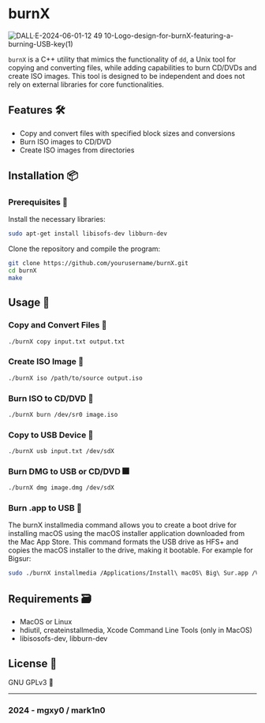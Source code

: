 # burnX  

![DALL·E-2024-06-01-12 49 10-Logo-design-for-burnX-featuring-a-burning-USB-key(1)](https://github.com/mgxy0/burnX/assets/127632468/3187aedd-d53f-4673-a936-1d9742a0beff)

`burnX` is a C++ utility that mimics the functionality of `dd`, a Unix tool for copying and converting files, while adding capabilities to burn CD/DVDs and create ISO images. This tool is designed to be independent and does not rely on external libraries for core functionalities.

## Features 🛠️

- Copy and convert files with specified block sizes and conversions
-  Burn ISO images to CD/DVD
-   Create ISO images from directories

## Installation 📦

### Prerequisites 🔣

Install the necessary libraries:

  ```sh
  sudo apt-get install libisofs-dev libburn-dev
  ```

Clone the repository and compile the program:

  ```sh
  git clone https://github.com/yourusername/burnX.git
  cd burnX
  make
  ```

## Usage 🚀

### Copy and Convert Files 📑

  ```sh
  ./burnX copy input.txt output.txt
  ```

### Create ISO Image 💽

  ```sh
  ./burnX iso /path/to/source output.iso
  ```

### Burn ISO to CD/DVD 🎇

  ```sh
  ./burnX burn /dev/sr0 image.iso
  ```

### Copy to USB Device 🔌


  ```sh
  ./burnX usb input.txt /dev/sdX
  ```

### Burn DMG to USB or CD/DVD 🎆

  ```sh
  ./burnX dmg image.dmg /dev/sdX
  ```

### Burn .app to USB 🌋

The burnX installmedia command allows you to create a boot drive for installing macOS using the macOS installer application downloaded from the Mac App Store. This command formats the USB drive as HFS+ and copies the macOS installer to the drive, making it bootable. For example for Bigsur:

  ```sh
  sudo ./burnX installmedia /Applications/Install\ macOS\ Big\ Sur.app /Volumes/MyVolume
  ```

## Requirements 🗃️

- MacOS or Linux
- hdiutil, createinstallmedia, Xcode Command Line Tools (only in MacOS)
- libisosofs-dev, libburn-dev

## License 📄

GNU GPLv3 🐃

-----------------------------------------------------------------------------------------------------------------------------------------------------------------------------------------------------------------------------------------------------------------------------------------------------------------------------------------

### 2024 - mgxy0 / mark1n0
